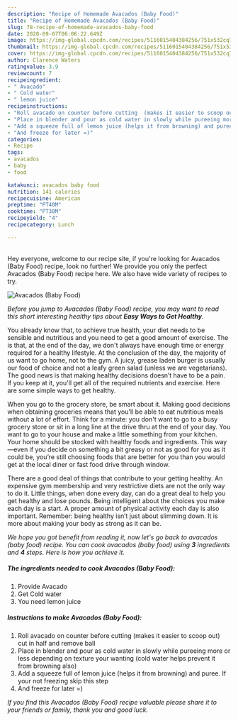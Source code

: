 ```yaml
---
description: "Recipe of Homemade Avacados (Baby Food)"
title: "Recipe of Homemade Avacados (Baby Food)"
slug: 78-recipe-of-homemade-avacados-baby-food
date: 2020-09-07T06:06:22.649Z
image: https://img-global.cpcdn.com/recipes/5116015404384256/751x532cq70/avacados-baby-food-recipe-main-photo.jpg
thumbnail: https://img-global.cpcdn.com/recipes/5116015404384256/751x532cq70/avacados-baby-food-recipe-main-photo.jpg
cover: https://img-global.cpcdn.com/recipes/5116015404384256/751x532cq70/avacados-baby-food-recipe-main-photo.jpg
author: Clarence Waters
ratingvalue: 3.9
reviewcount: 7
recipeingredient:
- " Avacado"
- " Cold water"
- " lemon juice"
recipeinstructions:
- "Roll avacado on counter before cutting  (makes it easier to scoop out) cut in half and remove ball"
- "Place in blender and pour as cold water in slowly while pureeing more or less depending on texture your wanting (cold water helps prevent it from browning also)"
- "Add a squeeze full of lemon juice (helps it from browning) and puree. If your not freezing skip this step"
- "And freeze for later =)"
categories:
- Recipe
tags:
- avacados
- baby
- food

katakunci: avacados baby food 
nutrition: 141 calories
recipecuisine: American
preptime: "PT40M"
cooktime: "PT30M"
recipeyield: "4"
recipecategory: Lunch

---
```

<br>
Hey everyone, welcome to our recipe site, if you're looking for Avacados (Baby Food) recipe, look no further! We provide you only the perfect Avacados (Baby Food) recipe here. We also have wide variety of recipes to try.
<br>


![Avacados (Baby Food)](https://img-global.cpcdn.com/recipes/5116015404384256/751x532cq70/avacados-baby-food-recipe-main-photo.jpg)

<i>Before you jump to Avacados (Baby Food) recipe, you may want to read this short interesting healthy tips about <strong>Easy Ways to Get Healthy</strong>.</i>

You already know that, to achieve true health, your diet needs to be sensible and nutritious and you need to get a good amount of exercise. The  is that, at the end of the day, we don't always have enough time or energy required for a healthy lifestyle. At the conclusion of the day, the majority of us want to go home, not to the gym. A juicy, grease laden burger is usually our food of choice and not a leafy green salad (unless we are vegetarians). The good news is that making healthy decisions doesn’t have to be a pain. If you keep at it, you'll get all of the required nutrients and exercise. Here are some simple ways to get healthy.

When you go to the grocery store, be smart about it. Making good decisions when obtaining groceries means that you'll be able to eat nutritious meals without a lot of effort. Think for a minute: you don't want to go to a busy grocery store or sit in a long line at the drive thru at the end of your day. You want to go to your house and make a little something from your kitchen. Your home should be stocked with healthy foods and ingredients. This way—even if you decide on something a bit greasy or not as good for you as it could be, you’re still choosing foods that are better for you than you would get at the local diner or fast food drive through window.

There are a good deal of things that contribute to your getting healthy. An expensive gym membership and very restrictive diets are not the only way to do it. Little things, when done every day, can do a great deal to help you get healthy and lose pounds. Being intelligent about the choices you make each day is a start. A proper amount of physical activity each day is also important. Remember: being healthy isn’t just about slimming down. It is more about making your body as strong as it can be. 


<i>We hope you got benefit from reading it, now let's go back to avacados (baby food) recipe. You can cook avacados (baby food) using <strong>3</strong> ingredients and <strong>4</strong> steps. Here is how you achieve it.
</i>

##### The ingredients needed to cook Avacados (Baby Food):

1. Provide  Avacado
1. Get  Cold water
1. You need  lemon juice


##### Instructions to make Avacados (Baby Food):

1. Roll avacado on counter before cutting  (makes it easier to scoop out) cut in half and remove ball
1. Place in blender and pour as cold water in slowly while pureeing more or less depending on texture your wanting (cold water helps prevent it from browning also)
1. Add a squeeze full of lemon juice (helps it from browning) and puree. If your not freezing skip this step
1. And freeze for later =)


<i>If you find this Avacados (Baby Food) recipe valuable please share it to your friends or family, thank you and good luck.</i>
